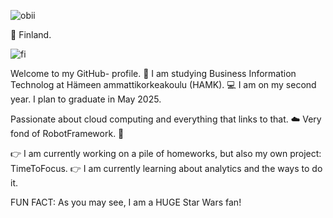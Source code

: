 
![obii](https://github.com/tiibuturner/tiibuturner/assets/111892419/6b6adeb9-9889-4554-8c74-2b7e04ddceb0)

📍 Finland.

![fi](https://github.com/tiibuturner/tiibuturner/assets/111892419/8a07693c-b522-4ca4-be6e-1298d7b84c3f)



Welcome to my GitHub- profile. 👋
I am studying Business Information Technolog at Hämeen ammattikorkeakoulu (HAMK). 💻
I am on my second year. I plan to graduate in May 2025.

Passionate about cloud computing and everything that links to that. ☁️
Very fond of RobotFramework. 🤖

👉 I am currently working on a pile of homeworks, but also my own project: TimeToFocus.
👉 I am currently learning about analytics and the ways to do it.

FUN FACT:
As you may see, I am a HUGE Star Wars fan!

